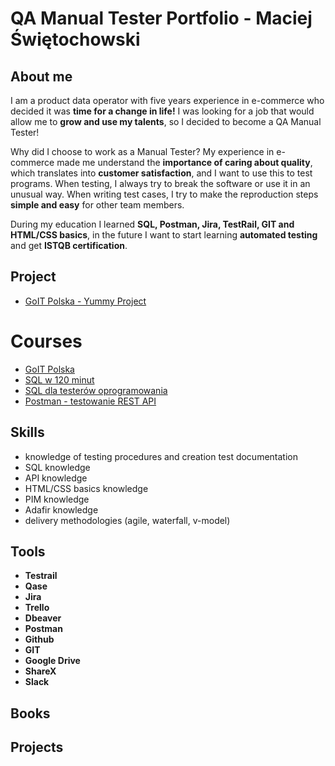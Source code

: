 # QA Manual Tester Portfolio - Maciej Świętochowski



## <a name="aboutme">About me</a>

<p>I am a product data operator with five years experience in e-commerce who decided it was <b>time for a change in life!</b>
I was looking for a job that would allow me to <b>grow and use my talents</b>, so I decided to become a QA Manual Tester!</p>

<p>Why did I choose to work as a Manual Tester? My experience in e-commerce made me understand the <b>importance of caring about quality</b>, which translates into <b>customer satisfaction</b>, and I want to use this to test programs. When testing, I always try to break the software or use it in an unusual way. When writing test cases, I try to make the reproduction steps <b>simple and easy</b> for other team members.</p>

<p>During my education I learned <b>SQL, Postman, Jira, TestRail, GIT and HTML/CSS basics</b>, in the future I want to start learning <b>automated testing</b> and get <b>ISTQB certification</b>.</p>

## <a name="project">Project</a>

- [GoIT Polska - Yummy Project](https://github.com/MaciejSwietochowski/YUMMY_Project)

# Courses

- [GoIT Polska](https://goit.global/pl/courses/qa/)
- [SQL w 120 minut](https://www.kursysql.pl/szkolenie-sql-w-120-minut/)
- [SQL dla testerów oprogramowania](https://www.udemy.com/course/sql-dla-testerow-oprogramowania/)
- [Postman - testowanie REST API](https://www.udemy.com/course/kurs-postman/)


## <a name="skills">Skills</a>

 - knowledge of testing procedures and creation test documentation
 - SQL knowledge
 - API knowledge
 - HTML/CSS basics knowledge
 - PIM knowledge
 - Adafir knowledge
 - delivery methodologies (agile, waterfall, v-model)



## <a name="tools">Tools</a>

- **Testrail**
- **Qase**
- **Jira**
- **Trello**
- **Dbeaver**
- **Postman**
- **Github**
- **GIT**
- **Google Drive**
- **ShareX**
- **Slack**


## <a name="books">Books</a>





## <a name="projects">Projects</a>












